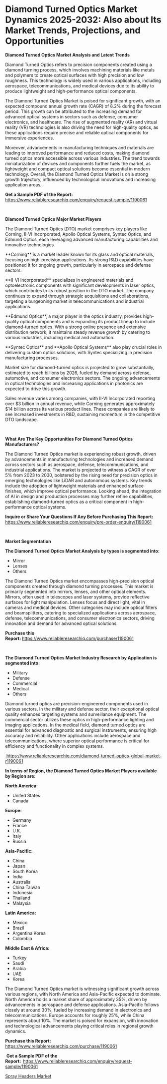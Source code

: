<p><h1>Diamond Turned Optics Market Dynamics 2025-2032: Also about Its Market Trends, Projections, and Opportunities</h1></p><p><strong>Diamond Turned Optics Market Analysis and Latest Trends</strong></p>
<p><p>Diamond Turned Optics refers to precision components created using a diamond turning process, which involves machining materials like metals and polymers to create optical surfaces with high precision and low roughness. This technology is widely used in various applications, including aerospace, telecommunications, and medical devices due to its ability to produce lightweight and high-performance optical components.</p><p>The Diamond Turned Optics Market is poised for significant growth, with an expected compound annual growth rate (CAGR) of 8.2% during the forecast period. This growth can be attributed to the increasing demand for advanced optical systems in sectors such as defense, consumer electronics, and healthcare. The rise of augmented reality (AR) and virtual reality (VR) technologies is also driving the need for high-quality optics, as these applications require precise and reliable optical components for immersive experiences.</p><p>Moreover, advancements in manufacturing techniques and materials are leading to improved performance and reduced costs, making diamond turned optics more accessible across various industries. The trend towards miniaturization of devices and components further fuels the market, as lightweight and compact optical solutions become essential in modern technology. Overall, the Diamond Turned Optics Market is on a strong growth trajectory, influenced by technological innovations and increasing application areas.</p></p>
<p><strong>Get a Sample PDF of the Report:&nbsp;</strong> <a href="https://www.reliableresearchiq.com/enquiry/request-sample/1190061?utm_campaign=2595&utm_medium=2&utm_source=Github&utm_content=ia&utm_term=21022025&utm_id=diamond-turned-optics">https://www.reliableresearchiq.com/enquiry/request-sample/1190061</a></p>
<p>&nbsp;</p>
<p><strong>Diamond Turned Optics Major Market Players</strong></p>
<p><p>The Diamond Turned Optics (DTO) market comprises key players like Corning, II-VI Incorporated, Apollo Optical Systems, Syntec Optics, and Edmund Optics, each leveraging advanced manufacturing capabilities and innovative technologies. </p><p>**Corning** is a market leader known for its glass and optical materials, focusing on high-precision applications. Its strong R&D capabilities have positioned it for ongoing growth, particularly in aerospace and defense sectors.</p><p>**II-VI Incorporated** specializes in engineered materials and optoelectronic components with significant developments in laser optics, which contributes to its robust position in the DTO market. The company continues to expand through strategic acquisitions and collaborations, targeting a burgeoning market in telecommunications and industrial applications.</p><p>**Edmund Optics**, a major player in the optics industry, provides high-quality optical components and is expanding its product lineup to include diamond-turned optics. With a strong online presence and extensive distribution network, it maintains steady revenue growth by catering to various industries, including medical and automation.</p><p>**Syntec Optics** and **Apollo Optical Systems** also play crucial roles in delivering custom optics solutions, with Syntec specializing in precision manufacturing processes.</p><p>Market size for diamond-turned optics is projected to grow substantially, estimated to reach billions by 2026, fueled by demand across defense, automotive, and consumer electronics sectors. The ongoing advancements in optical technologies and increasing applications in photonics are expected to drive this growth.</p><p>Sales revenue varies among companies, with II-VI Incorporated reporting over $3 billion in annual revenue, while Corning generates approximately $14 billion across its various product lines. These companies are likely to see increased investments in R&D, sustaining momentum in the competitive DTO landscape.</p></p>
<p>&nbsp;</p>
<p><strong>What Are The Key Opportunities For Diamond Turned Optics Manufacturers?</strong></p>
<p><p>The Diamond Turned Optics market is experiencing robust growth, driven by advancements in manufacturing technologies and increased demand across sectors such as aerospace, defense, telecommunications, and industrial applications. The market is projected to witness a CAGR of over 5% from 2023 to 2030, bolstered by the rising need for precision optics in emerging technologies like LiDAR and autonomous systems. Key trends include the adoption of lightweight materials and enhanced surface finishes, which improve optical performance. Looking ahead, the integration of AI in design and production processes may further refine capabilities, establishing diamond-turned optics as a critical component in high-performance optical systems.</p></p>
<p><strong>Inquire or Share Your Questions If Any Before Purchasing This Report:</strong> <a href="https://www.reliableresearchiq.com/enquiry/pre-order-enquiry/1190061?utm_campaign=2595&utm_medium=2&utm_source=Github&utm_content=ia&utm_term=21022025&utm_id=diamond-turned-optics">https://www.reliableresearchiq.com/enquiry/pre-order-enquiry/1190061</a></p>
<p>&nbsp;</p>
<p><strong>Market Segmentation</strong></p>
<p><strong>The Diamond Turned Optics Market Analysis by types is segmented into:</strong></p>
<p><ul><li>Mirror</li><li>Lenses</li><li>Others</li></ul></p>
<p><p>The Diamond Turned Optics market encompasses high-precision optical components created through diamond turning processes. This market is primarily segmented into mirrors, lenses, and other optical elements. Mirrors, often used in telescopes and laser systems, provide reflective surfaces for light manipulation. Lenses focus and direct light, vital in cameras and medical devices. Other categories may include optical filters and beamsplitters, catering to specialized applications across aerospace, defense, telecommunications, and consumer electronics sectors, driving innovation and demand for advanced optical solutions.</p></p>
<p><strong>Purchase this Report:&nbsp;</strong><a href="https://www.reliableresearchiq.com/purchase/1190061?utm_campaign=2595&utm_medium=2&utm_source=Github&utm_content=ia&utm_term=21022025&utm_id=diamond-turned-optics">https://www.reliableresearchiq.com/purchase/1190061</a></p>
<p>&nbsp;</p>
<p><strong>The Diamond Turned Optics Market Industry Research by Application is segmented into:</strong></p>
<p><ul><li>Military</li><li>Defense</li><li>Commercial</li><li>Medical</li><li>Others</li></ul></p>
<p><p>Diamond turned optics are precision-engineered components used in various sectors. In the military and defense sector, their exceptional optical quality enhances targeting systems and surveillance equipment. The commercial sector utilizes these optics in high-performance lighting and imaging applications. In the medical field, diamond turned optics are essential for advanced diagnostic and surgical instruments, ensuring high accuracy and reliability. Other applications include aerospace and telecommunications, where superior optical performance is critical for efficiency and functionality in complex systems.</p></p>
<p><a href="https://www.reliableresearchiq.com/diamond-turned-optics-global-market-r1190061?utm_campaign=2595&utm_medium=2&utm_source=Github&utm_content=ia&utm_term=21022025&utm_id=diamond-turned-optics">&nbsp;https://www.reliableresearchiq.com/diamond-turned-optics-global-market-r1190061</a></p>
<p><strong>In terms of Region, the Diamond Turned Optics Market Players available by Region are:</strong></p>
<p>
    <p> <strong> North America: </strong>
        <ul>
            <li>United States</li>
            <li>Canada</li>
        </ul>
        </p> 
    <p> <strong> Europe: </strong>
        <ul>
            <li>Germany</li>
            <li>France</li>
            <li>U.K.</li>
            <li>Italy</li>
            <li>Russia</li>
        </ul>
        </p> 
    <p> <strong> Asia-Pacific: </strong>
        <ul>
            <li>China</li>
            <li>Japan</li>
            <li>South Korea</li>
            <li>India</li>
            <li>Australia</li>
            <li>China Taiwan</li>
            <li>Indonesia</li>
            <li>Thailand</li>
            <li>Malaysia</li>
        </ul>
        </p> 
    <p> <strong> Latin America: </strong>
        <ul>
            <li>Mexico</li>
            <li>Brazil</li>
            <li>Argentina Korea</li>
            <li>Colombia</li>
        </ul>
        </p> 
    <p> <strong> Middle East & Africa: </strong>
        <ul>
            <li>Turkey</li>
            <li>Saudi</li>
            <li>Arabia</li>
            <li>UAE</li>
            <li>Korea</li>
        </ul>
    </p>
    </p>
<p><p>The Diamond Turned Optics market is witnessing significant growth across various regions, with North America and Asia-Pacific expected to dominate. North America holds a market share of approximately 35%, driven by advancements in aerospace and defense applications. Asia-Pacific follows closely at around 30%, fueled by increasing demand in electronics and telecommunications. Europe accounts for roughly 25%, while China represents about 10%. The market is poised for expansion, with innovation and technological advancements playing critical roles in regional growth dynamics.</p></p>
<p><strong>Purchase this Report: </strong><a href="https://www.reliableresearchiq.com/purchase/1190061?utm_campaign=2595&utm_medium=2&utm_source=Github&utm_content=ia&utm_term=21022025&utm_id=diamond-turned-optics">https://www.reliableresearchiq.com/purchase/1190061</a></p>
<p>&nbsp;<strong>Get a Sample PDF of the Report:&nbsp;&nbsp;</strong><a href="https://www.reliableresearchiq.com/enquiry/request-sample/1190061?utm_campaign=2595&utm_medium=2&utm_source=Github&utm_content=ia&utm_term=21022025&utm_id=diamond-turned-optics">https://www.reliableresearchiq.com/enquiry/request-sample/1190061</a></p>
<p><strong></strong></p>
<p><p><a href="https://github.com/phephezxnf/Market-Research-Report-List-1/blob/main/spray-headers-market.md?utm_campaign=2595&utm_medium=2&utm_source=Github&utm_content=ia&utm_term=21022025&utm_id=diamond-turned-optics">Spray Headers Market</a></p></p>